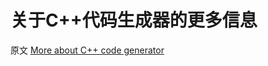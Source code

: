 # 关于C++代码生成器的更多信息

原文 [More about C++ code generator](https://www-verimag.imag.fr/TOOLS/DCS/bip/doc/latest/html/cpp-backend.html)